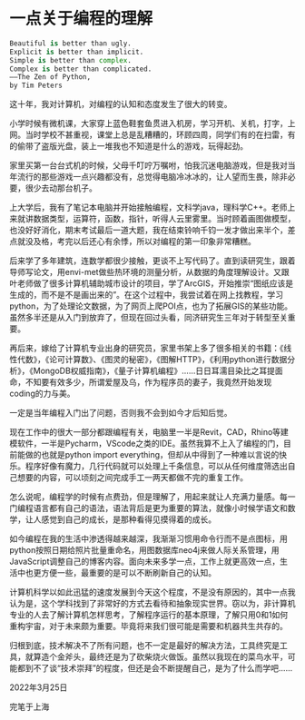 # 一点关于编程的理解

```python
Beautiful is better than ugly.
Explicit is better than implicit.
Simple is better than complex.
Complex is better than complicated.
——The Zen of Python,
by Tim Peters
```

这十年，我对计算机，对编程的认知和态度发生了很大的转变。

 
小学时候有微机课，大家穿上蓝色鞋套鱼贯进入机房，学习开机、关机，打字，上网。当时学校不甚重视，课堂上总是乱糟糟的，环顾四周，同学们有的在扫雷，有的偷带了盗版光盘，装上一堆我也不知道是什么的游戏，玩得起劲。

家里买第一台台式机的时候，父母千叮咛万嘱咐，怕我沉迷电脑游戏，但是我对当年流行的那些游戏一点兴趣都没有，总觉得电脑冷冰冰的，让人望而生畏，除非必要，很少去动那台机子。

上大学后，我有了笔记本电脑并开始接触编程，文科学java，理科学C++。老师上来就讲数据类型，运算符，函数，指针，听得人云里雾里。当时顾着画图做模型，也没好好消化，期末考试最后一道大题，我在结束铃响千钧一发才做出来半个，差点就没及格，考完以后还心有余悸，所以对编程的第一印象非常糟糕。

后来学了多年建筑，连数学都很少接触，更谈不上写代码了。直到读研究生，跟着导师写论文，用envi-met做些热环境的测量分析，从数据的角度理解设计。又跟叶老师做了很多计算机辅助城市设计的项目，学了ArcGIS，开始推崇“图纸应该是生成的，而不是不是画出来的”。在这个过程中，我尝试着在网上找教程，学习python，为了处理论文数据，为了网页上爬POI点，也为了拓展GIS的某些功能。虽然多半还是从入门到放弃了，但现在回过头看，同济研究生三年对于转型至关重要。

再后来，嫁给了计算机专业出身的研究员，家里书架上多了很多相关的书籍：《线性代数》，《论可计算数》、《图灵的秘密》，《图解HTTP》，《利用python进行数据分析》，《MongoDB权威指南》，《量子计算机编程》……日日耳濡目染比之耳提面命，不知要有效多少，所谓爱屋及乌，作为程序员的妻子，我竟然开始发现coding的力与美。

一定是当年编程入门出了问题，否则我不会到如今才后知后觉。

现在工作中的很大一部分都跟编程有关，电脑里一半是Revit，CAD，Rhino等建模软件，一半是Pycharm，VScode之类的IDE。虽然我算不上入了编程的门，目前能做的也就是python import everything，但却从中得到了一种难以言说的快乐。程序好像有魔力，几行代码就可以处理上千条信息，可以从任何维度筛选出自己想要的内容，可以顷刻之间完成手工一两天都做不完的重复工作。

怎么说呢，编程学的时候有点费劲，但是理解了，用起来就让人充满力量感。每一门编程语言都有自己的语法，语法背后是更为重要的算法，就像小时候学语文和数学，让人感觉到自己的成长，是那种看得见摸得着的成长。

如今编程在我的生活中渗透得越来越深，我渐渐习惯用命令行而不是点图标，用python按照日期给照片批量重命名，用图数据库neo4j来做人际关系管理，用JavaScript调整自己的博客内容。面向未来多学一点，工作上就更高效一点，生活中也更方便一些，最重要的是可以不断刷新自己的认知。

计算机科学以如此迅猛的速度发展到今天这个程度，不是没有原因的，其中一点我认为是，这个学科找到了非常好的方式去看待和抽象现实世界。窃以为，非计算机专业的人去了解计算机怎样思考，了解程序运行的基本原理，了解只用0和1如何重构宇宙，对于未来颇为重要。毕竟将来我们很可能是需要和机器共生共存的。

归根到底，技术解决不了所有问题，也不一定是最好的解决方法，工具终究是工具，就算造个金斧头，最终还是为了砍柴烧火做饭。虽然以我现在的菜鸟水平，可能都到不了谈“技术崇拜”的程度，但还是会不断提醒自己，是为了什么而学吧……


2022年3月25日

完笔于上海